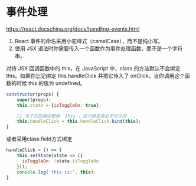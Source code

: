 事件处理
=======

https://react.docschina.org/docs/handling-events.html

1. React 事件的命名采用小驼峰式（camelCase），而不是纯小写。
2. 使用 JSX 语法时你需要传入一个函数作为事件处理函数，而不是一个字符串。

对待 JSX 回调函数中的 this，在 JavaScript 中，class 的方法默认不会绑定 this。如果你忘记绑定 this.handleClick 并把它传入了 onClick，当你调用这个函数的时候 this 的值为 undefined。

```js
constructor(props) {
    super(props);
    this.state = {isToggleOn: true};

    // 为了在回调中使用 `this`，这个绑定是必不可少的
    this.handleClick = this.handleClick.bind(this);
}
```

或者采用class field方式绑定

```js
handleClick = () => {
    this.setState(state => ({
      isToggleOn: !state.isToggleOn
    }));
    console.log('this is:', this);
}
```